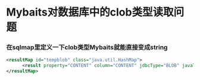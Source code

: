 # Mybaits对数据库中的clob类型读取问题

### 在sqlmap里定义一下clob类型Mybaits就能直接变成string

```xml
<resultMap id="tempblob" class="java.util.HashMap">  
      <result property="CONTENT" column="CONTENT" jdbcType="BLOB" javaType = "java.lang.String" />  
</resultMap>
```



